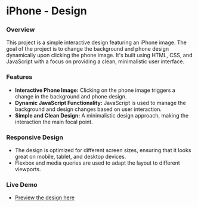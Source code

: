 # iPhone - Design

### Overview
This project is a simple interactive design featuring an iPhone image. The goal of the project is to change the background and phone design dynamically upon clicking the phone image. It's built using HTML, CSS, and JavaScript with a focus on providing a clean, minimalistic user interface.

### Features
- **Interactive Phone Image:** Clicking on the phone image triggers a change in the background and phone design.
- **Dynamic JavaScript Functionality:** JavaScript is used to manage the background and design changes based on user interaction.
- **Simple and Clean Design:** A minimalistic design approach, making the interaction the main focal point.

### Responsive Design
- The design is optimized for different screen sizes, ensuring that it looks great on mobile, tablet, and desktop devices.
- Flexbox and media queries are used to adapt the layout to different viewports.

### Live Demo
- [Preview the design here](https://ayman-dwikat.github.io/iPhone/)
